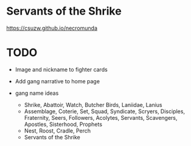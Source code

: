 # Servants of the Shrike

<https://csuzw.github.io/necromunda>

# TODO

* Image and nickname to fighter cards
* Add gang narrative to home page

* gang name ideas
    * Shrike, Abattoir, Watch, Butcher Birds, Laniidae, Lanius
    * Assemblage, Coterie, Set, Squad, Syndicate, Scryers, Disciples, Fraternity, Seers, Followers, Acolytes, Servants, Scavengers, Apostles, Sisterhood, Prophets
    * Nest, Roost, Cradle, Perch
    * Servants of the Shrike

